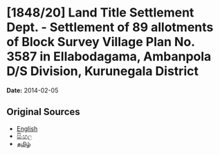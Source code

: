 # [1848/20] Land Title Settlement Dept. - Settlement of 89 allotments of Block Survey Village Plan No. 3587 in Ellabodagama, Ambanpola D/S Division, Kurunegala District

**Date:** 2014-02-05

## Original Sources

- [English](https://documents.gov.lk/view/extra-gazettes/2014/2/1848-20_E.pdf)
- [සිංහල](https://documents.gov.lk/view/extra-gazettes/2014/2/1848-20_S.pdf)
- [தமிழ்](https://documents.gov.lk/view/extra-gazettes/2014/2/1848-20_T.pdf)

